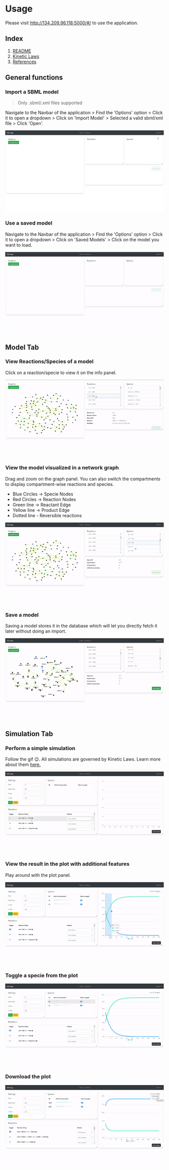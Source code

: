 # Usage

Please visit http://134.209.96.118:5000/#/ to use the application.

## Index

1. [README](../README.md)
2. [Kinetic Laws](kinetic-laws.md)
3. [References](references.md)

## General functions

### Import a SBML model

> Only .sbml/.xml files supported

Navigate to the Navbar of the application > Find the 'Options' option > Click it to open a dropdown > Click on 'Import Model' > Selected a valid sbml/xml file > Click 'Open'.

![Import Model Demo](assets/demo-import-model.gif)

### Use a saved model

Navigate to the Navbar of the application > Find the 'Options' option > Click it to open a dropdown > Click on 'Saved Models' > Click on the model you want to load.

![Saved Models Demo](assets/demo-saved-models.gif)

## Model Tab

### View Reactions/Species of a model

Click on a reaction/specie to view it on the info panel.

![View Reaction/Specie Demo](assets/demo-view-reaction-specie.gif)

### View the model visualized in a network graph

Drag and zoom on the graph panel. You can also switch the compartments to display compartment-wise reactions and species.

- Blue Circles -> Specie Nodes
- Red Circles -> Reaction Nodes
- Green line -> Reactant Edge
- Yellow line -> Product Edge
- Dotted line - Reversible reactions

![Graph Demo](assets/demo-graph.gif)

### Save a model

Saving a model stores it in the database which will let you directly fetch it later without doing an import.

![Save Model Demo](assets/demo-save-model.gif)

## Simulation Tab

### Perform a simple simulation

Follow the gif 😉. All simulations are governed by Kinetic Laws. Learn more about them [here.](kinetic-laws.md)

![Simulate Demo](assets/demo-simulate.gif)

### View the result in the plot with additional features

Play around with the plot panel.

![Plot Demo](assets/demo-plot-tools.gif)

### Toggle a specie from the plot

![Toggle Demo](assets/demo-switch-specie.gif)

### Download the plot

![Download Demo](assets/demo-download-plot.gif)
